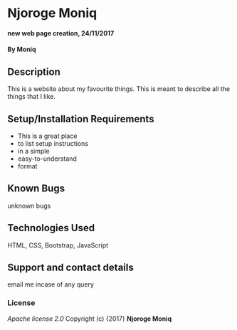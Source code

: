 # Njoroge Moniq
#### new web page creation, 24/11/2017
#### By **Moniq**
## Description
This is a website about my favourite things. This is meant to describe all the things that I like.
## Setup/Installation Requirements
* This is a great place
* to list setup instructions
* in a simple
* easy-to-understand
* format
## Known Bugs
unknown bugs
## Technologies Used
HTML, CSS, Bootstrap, JavaScript
## Support and contact details
email me incase of any query
### License
*Apache license 2.0*
Copyright (c) {2017} **Njoroge Moniq**